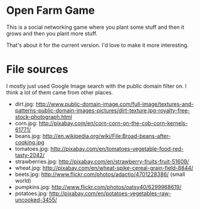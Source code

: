# Open Farm Game

This is a social networking game where you plant some stuff and then
it grows and then you plant more stuff.

That's about it for the current version. I'd love to make it more
interesting.

# File sources

I mostly just used Google Image search with the public domain filter
on. I think a lot of them came from other places.

* dirt.jpg: http://www.public-domain-image.com/full-image/textures-and-patterns-public-domain-images-pictures/dirt-texture.jpg-royalty-free-stock-photograph.html
* corn.jpg: http://pixabay.com/en/corn-corn-on-the-cob-corn-kernels-61771/
* beans.jpg: http://en.wikipedia.org/wiki/File:Broad-beans-after-cooking.jpg
* tomatoes.jpg: http://pixabay.com/en/tomatoes-vegetable-food-red-tasty-2042/
* strawberries.jpg: http://pixabay.com/en/strawberry-fruits-fruit-51609/
* wheat.jpg: http://pixabay.com/en/wheat-spike-cereal-grain-field-8844/
* beets.jpg: http://www.flickr.com/photos/adactio/4701228386/ (small world)
* pumpkins.jpg: http://www.flickr.com/photos/oatsy40/6299968619/
* potatoes.jpg: http://pixabay.com/en/potatoes-vegetables-raw-uncooked-3455/
